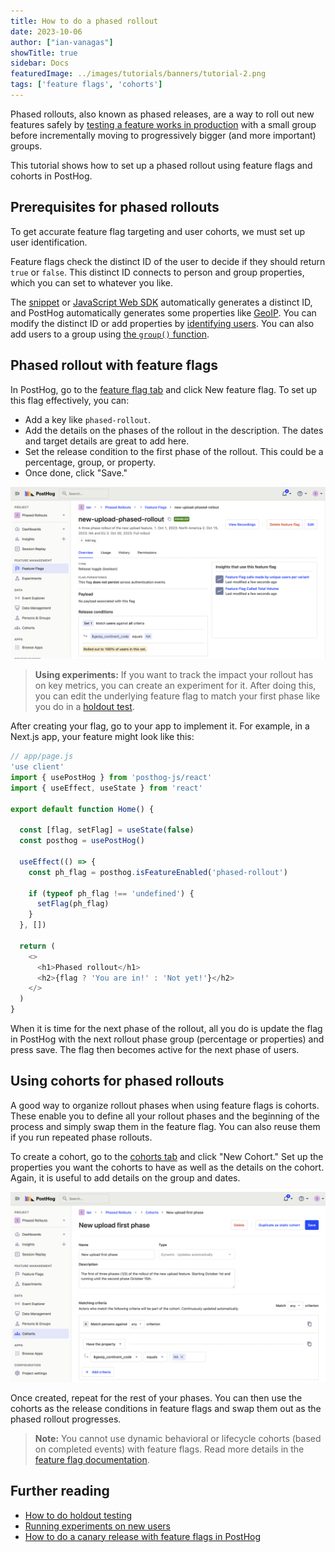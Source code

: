 ```yaml
---
title: How to do a phased rollout
date: 2023-10-06
author: ["ian-vanagas"]
showTitle: true
sidebar: Docs
featuredImage: ../images/tutorials/banners/tutorial-2.png
tags: ['feature flags', 'cohorts']
---
```


Phased rollouts, also known as phased releases, are a way to roll out new features safely by [testing a feature works in production](/blog/testing-in-production) with a small group before incrementally moving to progressively bigger (and more important) groups. 

This tutorial shows how to set up a phased rollout using feature flags and cohorts in PostHog.

## Prerequisites for phased rollouts

To get accurate feature flag targeting and user cohorts, we must set up user identification.

Feature flags check the distinct ID of the user to decide if they should return `true` or `false`. This distinct ID connects to person and group properties, which you can set to whatever you like.

The [snippet](/docs/getting-started/install?tab=snippet) or [JavaScript Web SDK](/docs/libraries/js) automatically generates a distinct ID, and PostHog automatically generates some properties like [GeoIP](/docs/product-analytics/user-properties#geoip-properties). You can modify the distinct ID or add properties by [identifying users](/docs/getting-started/identify-users). You can also add users to a group using [the `group()` function](/docs/getting-started/group-analytics). 

## Phased rollout with feature flags

In PostHog, go to the [feature flag tab](https://app.posthog.com/feature_flags) and click New feature flag. To set up this flag effectively, you can:

- Add a key like `phased-rollout`.
- Add the details on the phases of the rollout in the description. The dates and target details are great to add here.
- Set the release condition to the first phase of the rollout. This could be a percentage, group, or property.
- Once done, click "Save."

![Phased rollout flag](../images/tutorials/phased-rollout/flag.png)

> **Using experiments:** If you want to track the impact your rollout has on key metrics, you can create an experiment for it. After doing this, you can edit the underlying feature flag to match your first phase like you do in a [holdout test](/tutorials/holdout-testing).

After creating your flag, go to your app to implement it. For example, in a Next.js app, your feature might look like this:

```js
// app/page.js
'use client'
import { usePostHog } from 'posthog-js/react'
import { useEffect, useState } from 'react'

export default function Home() {

  const [flag, setFlag] = useState(false)
  const posthog = usePostHog()

  useEffect(() => {
    const ph_flag = posthog.isFeatureEnabled('phased-rollout') 

    if (typeof ph_flag !== 'undefined') {
      setFlag(ph_flag)
    }
  }, [])

  return (
    <>
      <h1>Phased rollout</h1>
      <h2>{flag ? 'You are in!' : 'Not yet!'}</h2>
    </>
  )
}
```

When it is time for the next phase of the rollout, all you do is update the flag in PostHog with the next rollout phase group (percentage or properties) and press save. The flag then becomes active for the next phase of users.

## Using cohorts for phased rollouts

A good way to organize rollout phases when using feature flags is cohorts. These enable you to define all your rollout phases and the beginning of the process and simply swap them in the feature flag. You can also reuse them if you run repeated phase rollouts. 

To create a cohort, go to the [cohorts tab](https://app.posthog.com/cohorts) and click "New Cohort." Set up the properties you want the cohorts to have as well as the details on the cohort. Again, it is useful to add details on the group and dates.

![Phased rollout cohort](../images/tutorials/phased-rollout/cohort.png)

Once created, repeat for the rest of your phases. You can then use the cohorts as the release conditions in feature flags and swap them out as the phased rollout progresses.

> **Note:** You cannot use dynamic behavioral or lifecycle cohorts (based on completed events) with feature flags. Read more details in the [feature flag documentation](/docs/feature-flags/common-questions#why-cant-i-use-a-cohort-with-behavioral-filters-in-my-feature-flag).

## Further reading

- [How to do holdout testing](/tutorials/holdout-testing)
- [Running experiments on new users](/tutorials/new-user-experiments)
- [How to do a canary release with feature flags in PostHog](/tutorials/canary-release)
